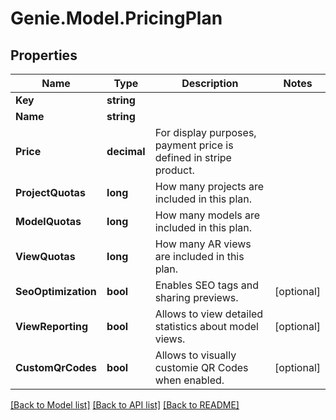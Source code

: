 # Genie.Model.PricingPlan

## Properties

Name | Type | Description | Notes
------------ | ------------- | ------------- | -------------
**Key** | **string** |  | 
**Name** | **string** |  | 
**Price** | **decimal** | For display purposes, payment price is defined in stripe product. | 
**ProjectQuotas** | **long** | How many projects are included in this plan. | 
**ModelQuotas** | **long** | How many models are included in this plan. | 
**ViewQuotas** | **long** | How many AR views are included in this plan. | 
**SeoOptimization** | **bool** | Enables SEO tags and sharing previews. | [optional] 
**ViewReporting** | **bool** | Allows to view detailed statistics about model views. | [optional] 
**CustomQrCodes** | **bool** | Allows to visually customie QR Codes when enabled. | [optional] 

[[Back to Model list]](../README.md#documentation-for-models) [[Back to API list]](../README.md#documentation-for-api-endpoints) [[Back to README]](../README.md)

